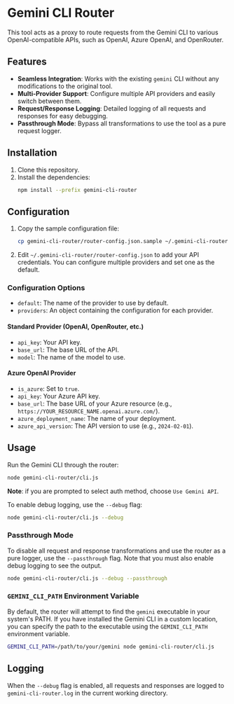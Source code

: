 # Gemini CLI Router

This tool acts as a proxy to route requests from the Gemini CLI to various OpenAI-compatible APIs, such as OpenAI, Azure OpenAI, and OpenRouter.

## Features

- **Seamless Integration**: Works with the existing `gemini` CLI without any modifications to the original tool.
- **Multi-Provider Support**: Configure multiple API providers and easily switch between them.
- **Request/Response Logging**: Detailed logging of all requests and responses for easy debugging.
- **Passthrough Mode**: Bypass all transformations to use the tool as a pure request logger.

## Installation

1.  Clone this repository.
2.  Install the dependencies:
    ```bash
    npm install --prefix gemini-cli-router
    ```

## Configuration

1.  Copy the sample configuration file:
    ```bash
    cp gemini-cli-router/router-config.json.sample ~/.gemini-cli-router/router-config.json
    ```
2.  Edit `~/.gemini-cli-router/router-config.json` to add your API credentials. You can configure multiple providers and set one as the default.

### Configuration Options

-   `default`: The name of the provider to use by default.
-   `providers`: An object containing the configuration for each provider.

#### Standard Provider (OpenAI, OpenRouter, etc.)

-   `api_key`: Your API key.
-   `base_url`: The base URL of the API.
-   `model`: The name of the model to use.

#### Azure OpenAI Provider

-   `is_azure`: Set to `true`.
-   `api_key`: Your Azure API key.
-   `base_url`: The base URL of your Azure resource (e.g., `https://YOUR_RESOURCE_NAME.openai.azure.com/`).
-   `azure_deployment_name`: The name of your deployment.
-   `azure_api_version`: The API version to use (e.g., `2024-02-01`).

## Usage

Run the Gemini CLI through the router:

```bash
node gemini-cli-router/cli.js
```

**Note**: if you are prompted to select auth method, choose `Use Gemini API`.

To enable debug logging, use the `--debug` flag:

```bash
node gemini-cli-router/cli.js --debug
```

### Passthrough Mode

To disable all request and response transformations and use the router as a pure logger, use the `--passthrough` flag. Note that you must also enable debug logging to see the output.

```bash
node gemini-cli-router/cli.js --debug --passthrough
```

### `GEMINI_CLI_PATH` Environment Variable

By default, the router will attempt to find the `gemini` executable in your system's PATH. If you have installed the Gemini CLI in a custom location, you can specify the path to the executable using the `GEMINI_CLI_PATH` environment variable.

```bash
GEMINI_CLI_PATH=/path/to/your/gemini node gemini-cli-router/cli.js
```

## Logging

When the `--debug` flag is enabled, all requests and responses are logged to `gemini-cli-router.log` in the current working directory.
